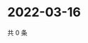 # 2022-03-16

共 0 条

<!-- BEGIN WEIBO -->
<!-- 最后更新时间 Wed Mar 16 2022 18:01:06 GMT+0800 (China Standard Time) -->

<!-- END WEIBO -->
